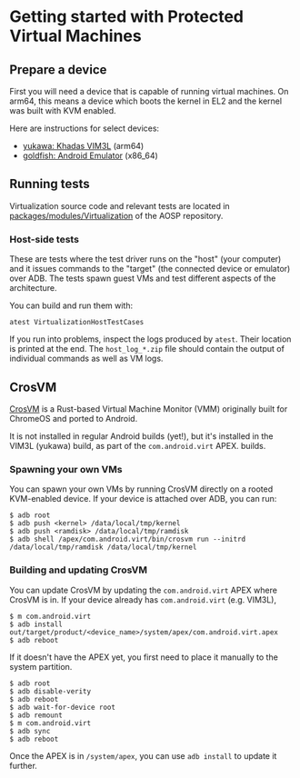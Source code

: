 # Getting started with Protected Virtual Machines

## Prepare a device

First you will need a device that is capable of running virtual machines. On arm64, this means
a device which boots the kernel in EL2 and the kernel was built with KVM enabled.

Here are instructions for select devices:

 * [yukawa: Khadas VIM3L](yukawa.md) (arm64)
 * [goldfish: Android Emulator](goldfish.md) (x86_64)

## Running tests

Virtualization source code and relevant tests are located in
[packages/modules/Virtualization](https://android.googlesource.com/platform/packages/modules/Virtualization)
of the AOSP repository.

### Host-side tests

These are tests where the test driver runs on the "host" (your computer) and it issues commands to
the "target" (the connected device or emulator) over ADB. The tests spawn guest VMs and test
different aspects of the architecture.

You can build and run them with:
``` shell
atest VirtualizationHostTestCases
```

If you run into problems, inspect the logs produced by `atest`. Their location is printed at the
end. The `host_log_*.zip` file should contain the output of individual commands as well as VM logs.

## CrosVM

[CrosVM](https://android.googlesource.com/platform/external/crosvm/) is a Rust-based Virtual Machine
Monitor (VMM) originally built for ChromeOS and ported to Android.

It is not installed in regular Android builds (yet!), but it's installed in the
VIM3L (yukawa) build, as part of the `com.android.virt` APEX.
builds.

### Spawning your own VMs

You can spawn your own VMs by running CrosVM directly on a rooted KVM-enabled device. If your
device is attached over ADB, you can run:
``` shell
$ adb root
$ adb push <kernel> /data/local/tmp/kernel
$ adb push <ramdisk> /data/local/tmp/ramdisk
$ adb shell /apex/com.android.virt/bin/crosvm run --initrd /data/local/tmp/ramdisk /data/local/tmp/kernel
```

### Building and updating CrosVM

You can update CrosVM by updating the `com.android.virt` APEX where CrosVM is
in. If your device already has `com.android.virt` (e.g. VIM3L),

``` shell
$ m com.android.virt
$ adb install out/target/product/<device_name>/system/apex/com.android.virt.apex
$ adb reboot
```

If it doesn't have the APEX yet, you first need to place it manually to the
system partition.

``` shell
$ adb root
$ adb disable-verity
$ adb reboot
$ adb wait-for-device root
$ adb remount
$ m com.android.virt
$ adb sync
$ adb reboot
```

Once the APEX is in `/system/apex`, you can use `adb install` to update it
further.
